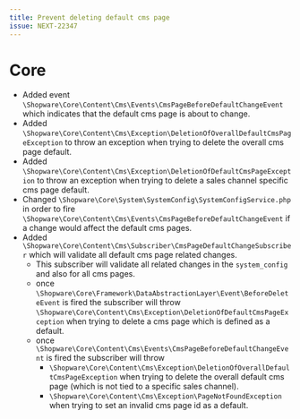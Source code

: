 ```yaml
---
title: Prevent deleting default cms page
issue: NEXT-22347
---
```

# Core
* Added event `\Shopware\Core\Content\Cms\Events\CmsPageBeforeDefaultChangeEvent` which indicates that the default cms page is about to change.
* Added `\Shopware\Core\Content\Cms\Exception\DeletionOfOverallDefaultCmsPageException` to throw an exception when trying to delete the overall cms page default.
* Added `\Shopware\Core\Content\Cms\Exception\DeletionOfDefaultCmsPageException` to throw an exception when trying to delete a sales channel specific cms page default.  
* Changed `\Shopware\Core\System\SystemConfig\SystemConfigService.php` in order to fire `\Shopware\Core\Content\Cms\Events\CmsPageBeforeDefaultChangeEvent` if a change would affect the default cms pages.
* Added `\Shopware\Core\Content\Cms\Subscriber\CmsPageDefaultChangeSubscriber` which will validate all default cms page related changes.
  * This subscriber will validate all related changes in the `system_config` and also for all cms pages. 
  * once `\Shopware\Core\Framework\DataAbstractionLayer\Event\BeforeDeleteEvent` is fired the subscriber will throw `\Shopware\Core\Content\Cms\Exception\DeletionOfDefaultCmsPageException` when trying to delete a cms page which is defined as a default.
  * once `\Shopware\Core\Content\Cms\Events\CmsPageBeforeDefaultChangeEvent` is fired the subscriber will throw 
    * `\Shopware\Core\Content\Cms\Exception\DeletionOfOverallDefaultCmsPageException` when trying to delete the overall default cms page (which is not tied to a specific sales channel).
    * `\Shopware\Core\Content\Cms\Exception\PageNotFoundException` when trying to set an invalid cms page id as a default.
